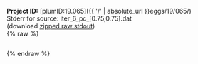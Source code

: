 **Project ID:** [plumID:19.065]({{ '/' | absolute_url }}eggs/19/065/)  
Stderr for source:  iter_6_pc_[0.75,0.75].dat   
(download [zipped raw stdout](iter_6_pc_[0.75,0.75].dat.plumed_master.stdout.txt.zip))  
{% raw %}
<pre>
</pre>
{% endraw %}
